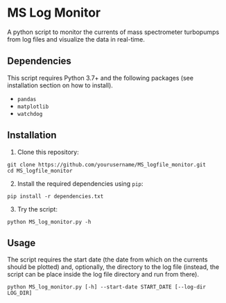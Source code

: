 # MS Log Monitor

A python script to monitor the currents of mass spectrometer turbopumps from log files and visualize the data in real-time.

## Dependencies

This script requires Python 3.7+ and the following packages (see installation section on how to install).

- `pandas`
- `matplotlib`
- `watchdog`

## Installation

1. Clone this repository:

```
git clone https://github.com/yourusername/MS_logfile_monitor.git
cd MS_logfile_monitor
```

2. Install the required dependencies using ``pip``:

```
pip install -r dependencies.txt
```

3. Try the script:

```
python MS_log_monitor.py -h
```

## Usage

The script requires the start date (the date from which on the currents should be plotted) and, optionally, the directory to the log file (instead, the script can be place inside the log file directory and run from there).

```
python MS_log_monitor.py [-h] --start-date START_DATE [--log-dir LOG_DIR]
```